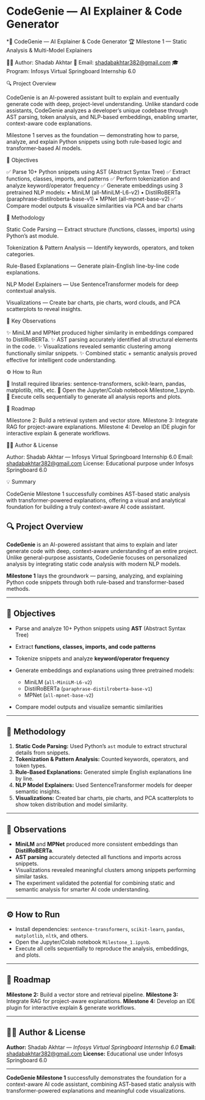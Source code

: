  # CodeGenie — AI Explainer & Code Generator

*🚀 CodeGenie — AI Explainer & Code Generator
🏆 Milestone 1 — Static Analysis & Multi-Model Explainers

👨‍💻 Author: Shadab Akhtar
📧 Email: shadabakhtar382@gmail.com
🎓 Program: Infosys Virtual Springboard Internship 6.0

🔍 Project Overview

CodeGenie is an AI-powered assistant built to explain and eventually generate code with deep, project-level understanding. Unlike standard code assistants, CodeGenie analyzes a developer’s unique codebase through AST parsing, token analysis, and NLP-based embeddings, enabling smarter, context-aware code explanations.

Milestone 1 serves as the foundation — demonstrating how to parse, analyze, and explain Python snippets using both rule-based logic and transformer-based AI models.

🎯 Objectives

✅ Parse 10+ Python snippets using AST (Abstract Syntax Tree)
✅ Extract functions, classes, imports, and patterns
✅ Perform tokenization and analyze keyword/operator frequency
✅ Generate embeddings using 3 pretrained NLP models:
• MiniLM (all-MiniLM-L6-v2)
• DistilRoBERTa (paraphrase-distilroberta-base-v1)
• MPNet (all-mpnet-base-v2)
✅ Compare model outputs & visualize similarities via PCA and bar charts

🧩 Methodology

Static Code Parsing — Extract structure (functions, classes, imports) using Python’s ast module.

Tokenization & Pattern Analysis — Identify keywords, operators, and token categories.

Rule-Based Explanations — Generate plain-English line-by-line code explanations.

NLP Model Explainers — Use SentenceTransformer models for deep contextual analysis.

Visualizations — Create bar charts, pie charts, word clouds, and PCA scatterplots to reveal insights.

🧠 Key Observations

✨ MiniLM and MPNet produced higher similarity in embeddings compared to DistilRoBERTa.
✨ AST parsing accurately identified all structural elements in the code.
✨ Visualizations revealed semantic clustering among functionally similar snippets.
✨ Combined static + semantic analysis proved effective for intelligent code understanding.

⚙️ How to Run

📍 Install required libraries: sentence-transformers, scikit-learn, pandas, matplotlib, nltk, etc.
📍 Open the Jupyter/Colab notebook Milestone_1.ipynb.
📍 Execute cells sequentially to generate all analysis reports and plots.

🧭 Roadmap

Milestone 2: Build a retrieval system and vector store.
Milestone 3: Integrate RAG for project-aware explanations.
Milestone 4: Develop an IDE plugin for interactive explain & generate workflows.

👨‍💻 Author & License

Author: Shadab Akhtar — Infosys Virtual Springboard Internship 6.0
Email: shadabakhtar382@gmail.com
License: Educational purpose under Infosys Springboard 6.0

💡 Summary

CodeGenie Milestone 1 successfully combines AST-based static analysis with transformer-powered explanations, offering a visual and analytical foundation for building a truly context-aware AI code assistant.

## 🔍 Project Overview

**CodeGenie** is an AI-powered assistant that aims to explain and later generate code with deep, context-aware understanding of an entire project. Unlike general-purpose assistants, CodeGenie focuses on personalized analysis by integrating static code analysis with modern NLP models.

**Milestone 1** lays the groundwork — parsing, analyzing, and explaining Python code snippets through both rule-based and transformer-based methods.

---

## 🎯 Objectives

* Parse and analyze 10+ Python snippets using **AST** (Abstract Syntax Tree)
* Extract **functions, classes, imports, and code patterns**
* Tokenize snippets and analyze **keyword/operator frequency**
* Generate embeddings and explanations using three pretrained models:

  * MiniLM (`all-MiniLM-L6-v2`)
  * DistilRoBERTa (`paraphrase-distilroberta-base-v1`)
  * MPNet (`all-mpnet-base-v2`)
* Compare model outputs and visualize semantic similarities

---

## 🧩 Methodology

1. **Static Code Parsing:** Used Python’s `ast` module to extract structural details from snippets.
2. **Tokenization & Pattern Analysis:** Counted keywords, operators, and token types.
3. **Rule-Based Explanations:** Generated simple English explanations line by line.
4. **NLP Model Explainers:** Used SentenceTransformer models for deeper semantic insights.
5. **Visualizations:** Created bar charts, pie charts, and PCA scatterplots to show token distribution and model similarity.

---

## 🧠 Observations

* **MiniLM** and **MPNet** produced more consistent embeddings than **DistilRoBERTa**.
* **AST parsing** accurately detected all functions and imports across snippets.
* Visualizations revealed meaningful clusters among snippets performing similar tasks.
* The experiment validated the potential for combining static and semantic analysis for smarter AI code understanding.

---

## ⚙️ How to Run

* Install dependencies: `sentence-transformers`, `scikit-learn`, `pandas`, `matplotlib`, `nltk`, and others.
* Open the Jupyter/Colab notebook `Milestone_1.ipynb`.
* Execute all cells sequentially to reproduce the analysis, embeddings, and plots.

---

## 🧭 Roadmap

**Milestone 2:** Build a vector store and retrieval pipeline.
**Milestone 3:** Integrate RAG for project-aware explanations.
**Milestone 4:** Develop an IDE plugin for interactive explain & generate workflows.

---

## 👨‍💻 Author & License

**Author:** Shadab Akhtar — *Infosys Virtual Springboard Internship 6.0*
**Email:** [shadabakhtar382@gmail.com](mailto:shadabakhtar382@gmail.com)
**License:** Educational use under Infosys Springboard 6.0

---

**CodeGenie Milestone 1** successfully demonstrates the foundation for a context-aware AI code assistant, combining AST-based static analysis with transformer-powered explanations and meaningful code visualizations.
